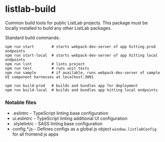 # listlab-build
Common build tools for public ListLab projects. This package must be locally installed to build any other ListLab packages.

Standard build commands:
```
npm run start        # starts webpack-dev-server of app hitting prod endpoints
npm run start-local  # starts webpack-dev-server of app hitting local endpoints
npm run lint         # lints project
npm run test         # runs unit tests
npm run sample       # if available, runs webpack-dev-server of sample UI component harnesses at localhost:3001

npm run build-prod   # builds and bundles app for deployment
npm run build-local  # builds and bundles app hitting local endpoints
```

### Notable files
- .eslintrc - TypeScript linting base configuration
- ui.eslintrc - TypeScript linting additional UI configuration
- .stylelintrc - SASS linting base configuration
- config.*.js - Defines configs as a global js object `window.listlabConfig` for all frontend js apps
